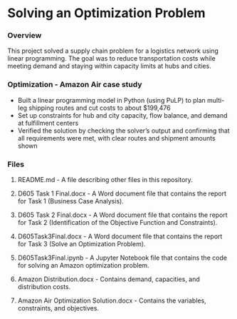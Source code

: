# Solving an Optimization Problem
### Overview
This project solved a supply chain problem for a logistics network using linear programming. The goal was to reduce transportation costs while meeting demand and staying within capacity limits at hubs and cities.

### Optimization - Amazon Air case study
- Built a linear programming model in Python (using PuLP) to plan multi-leg shipping routes and cut costs to about $199,476
- Set up constraints for hub and city capacity, flow balance, and demand at fulfillment centers
- Verified the solution by checking the solver’s output and confirming that all requirements were met, with clear routes and shipment amounts shown

### Files
1. README.md - A file describing other files in this repository.

2. D605 Task 1 Final.docx - A Word document file that contains the report for Task 1 (Business Case Analysis).

3. D605 Task 2 Final.docx - A Word document file that contains the report for Task 2 (Identification of the Objective Function and Constraints).

4. D605Task3Final.docx - A Word document file that contains the report for Task 3 (Solve an Optimization Problem).

5. D605Task3Final.ipynb - A Jupyter Notebook file that contains the code for solving an Amazon optimization problem.

6. Amazon Distribution.docx - Contains demand, capacities, and distribution costs.

7. Amazon Air Optimization Solution.docx - Contains the variables, constraints, and objectives.
